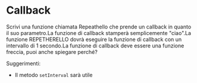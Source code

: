 # Callback
Scrivi una funzione chiamata Repeathello che prende un callback in quanto il suo parametro.La funzione di callback stamperà semplicemente "ciao".La funzione REPETHERELLO dovrà eseguire la funzione di callback con un intervallo di 1 secondo.La funzione di callback deve essere una funzione freccia, puoi anche spiegare perché?

Suggerimenti:

- Il metodo `setInterval` sarà utile